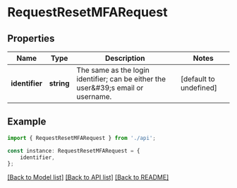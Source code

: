 # RequestResetMFARequest


## Properties

Name | Type | Description | Notes
------------ | ------------- | ------------- | -------------
**identifier** | **string** | The same as the login identifier; can be either the user\&#39;s email or username. | [default to undefined]

## Example

```typescript
import { RequestResetMFARequest } from './api';

const instance: RequestResetMFARequest = {
    identifier,
};
```

[[Back to Model list]](../README.md#documentation-for-models) [[Back to API list]](../README.md#documentation-for-api-endpoints) [[Back to README]](../README.md)
